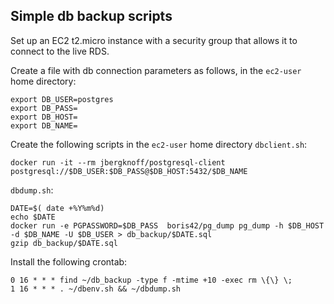 ## Simple db backup scripts

Set up an EC2 t2.micro instance with a security group that allows it to connect to the live RDS.

Create a file with db connection parameters as follows, in the `ec2-user` home directory:
```
export DB_USER=postgres
export DB_PASS=
export DB_HOST=
export DB_NAME=

```

Create the following scripts in the `ec2-user` home directory
`dbclient.sh`:
```
docker run -it --rm jbergknoff/postgresql-client postgresql://$DB_USER:$DB_PASS@$DB_HOST:5432/$DB_NAME
```

`dbdump.sh`:
```
DATE=$( date +%Y%m%d)
echo $DATE
docker run -e PGPASSWORD=$DB_PASS  boris42/pg_dump pg_dump -h $DB_HOST -d $DB_NAME -U $DB_USER > db_backup/$DATE.sql
gzip db_backup/$DATE.sql
```

Install the following crontab:
```
0 16 * * * find ~/db_backup -type f -mtime +10 -exec rm \{\} \;
1 16 * * * . ~/dbenv.sh && ~/dbdump.sh
```
